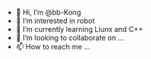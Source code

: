 - 👋 Hi, I’m @bb-Kong
- 👀 I’m interested in robot
- 🌱 I’m currently learning Liunx and C++
- 💞️ I’m looking to collaborate on ...
- 📫 How to reach me ...

<!---
bb-Kong/bb-Kong is a ✨ special ✨ repository because its `README.md` (this file) appears on your GitHub profile.
You can click the Preview link to take a look at your changes.
--->
